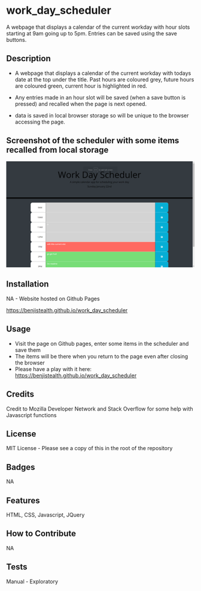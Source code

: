 # work_day_scheduler
A webpage that displays a calendar of the current workday with hour slots starting at 9am going up to 5pm.  Entries can be saved using the save buttons.

## Description

- A webpage that displays a calendar of the current workday with todays date at the top under the
  title.  Past hours are coloured grey, future hours are coloured green, current hour is highlighted in red.

- Any entries made in an hour slot will be saved (when a save button is pressed) and recalled when 
  the page is next opened.

- data is saved in local browser storage so will be unique to the browser accessing the page.


## Screenshot of the scheduler with some items recalled from local storage


  <img alt="Screenshot_1" src="assets\images\screenshot1.png">


## Installation

NA - Website hosted on Github Pages

https://benjistealth.github.io/work_day_scheduler

## Usage

- Visit the page on Github pages, enter some items in the scheduler and save them
- The items will be there when you return to the page even after closing the browser
- Please have a play with it here: https://benjistealth.github.io/work_day_scheduler

## Credits

Credit to Mozilla Developer Network and Stack Overflow for some help with Javascript functions

## License

MIT License - Please see a copy of this in the root of the repository


## Badges

NA

## Features

HTML, CSS, Javascript, JQuery

## How to Contribute

NA

## Tests

Manual - Exploratory

